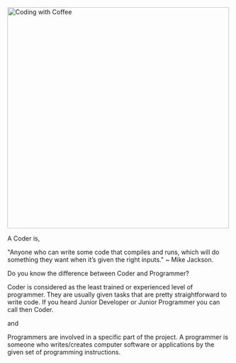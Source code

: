 <img align = "center" alt = "Coding with Coffee"  width = "500" src = "https://images.lemonly.com/wp-content/uploads/2018/08/07150313/Homebase_Thumb_v01.gif">

A Coder is,


"Anyone who can write some code that compiles and runs, which will do something they want when it’s given the right inputs."
~ Mike Jackson. 

Do you know the difference between Coder and Programmer?

Coder is considered as the least trained or experienced level of programmer. They are usually given tasks that are pretty straightforward to write code. If you heard Junior Developer or Junior Programmer you can call then Coder.

and

Programmers are involved in a specific part of the project. A programmer is someone who writes/creates computer software or applications by the given set of programming instructions.

